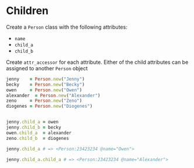 # Children

Create a `Person` class with the following attributes:

- `name`
- `child_a`
- `child_b`

Create `attr_accessor` for each attribute. Either of the child attributes can be assigned to another `Person` object

```rb
jenny    = Person.new("Jenny")
becky    = Person.new("Becky")
owen     = Person.new("Owen")
alexander  = Person.new("Alexander")
zeno     = Person.new("Zeno")
diogenes = Person.new("Diogenes")


jenny.child_a = owen
jenny.child_b = becky
owen.child_a  = alexander
zeno.child_b  = diogenes

jenny.child_a # => <Person:23423234 @name="Owen">

jenny.child_a.child_a # => <Person:23423234 @name="Alexander">
```
